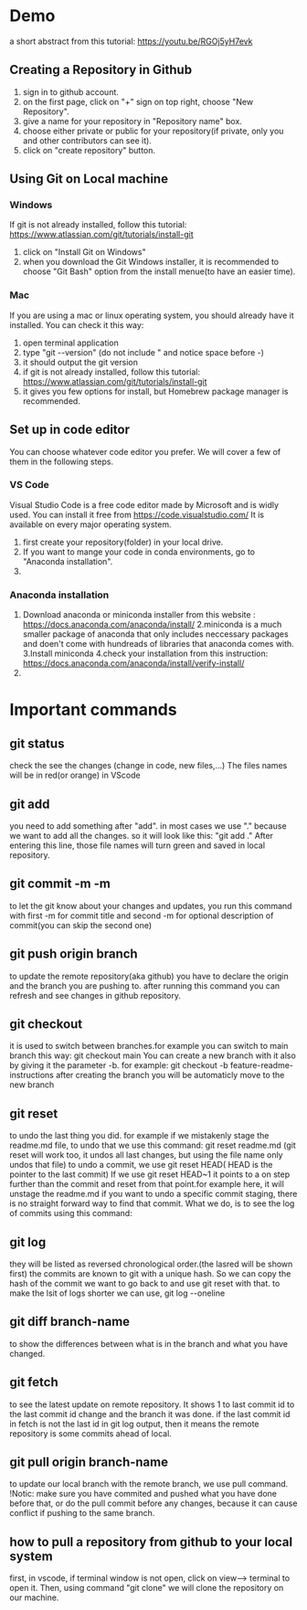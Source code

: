 # Demo
a short abstract from this tutorial:
https://youtu.be/RGOj5yH7evk
## Creating a Repository in Github
1. sign in to github account.
2. on the first page, click on "+" sign on top right, choose "New Repository".
3. give a name for your repository in "Repository name" box.
4. choose either private or public for your repository(if private, only you and other contributors can see it).
5. click on "create repository" button.

## Using Git on Local machine
### Windows
If git is not already installed, follow this tutorial: https://www.atlassian.com/git/tutorials/install-git
1. click on "Install Git on Windows"
2. when you download the Git Windows installer, it is recommended to choose "Git Bash" option from the install menue(to have an easier time).
### Mac
If you are using a mac or linux operating system, you should already have it installed. You can check it this way:
1. open terminal application
2. type "git --version" (do not include " and notice space before -)
3. it should output the git version
4. if git is not already installed, follow this tutorial: https://www.atlassian.com/git/tutorials/install-git
5. it gives you few options for install, but Homebrew package manager is recommended.
## Set up in code editor
You can choose whatever code editor you prefer. We will cover a few of them in the following steps.
### VS Code
Visual Studio Code is a free code editor made by Microsoft and is widly used. You can install it free from https://code.visualstudio.com/
It is available on every major operating system.
1. first create your repository(folder) in your local drive.
2. If you want to mange your code in conda environments, go to "Anaconda installation".
3.
### Anaconda installation
1. Download anaconda or miniconda installer from this website : https://docs.anaconda.com/anaconda/install/
2.miniconda is a much smaller package of anaconda that only includes neccessary packages and doen't come with hundreads of libraries that anaconda comes with.
3.Install miniconda
4.check your installation from this instruction: https://docs.anaconda.com/anaconda/install/verify-install/
5.
# Important commands 
## git status
check the see the changes (change in code, new files,...)
The files names will be in red(or orange) in VScode
## git add 
you need to add something after "add". in most cases we use "." because we want to add all the changes.
so it will look like this: "git add ."
After entering this line, those file names will turn green and saved in local repository.
## git commit -m -m
to let the git know about your changes and updates, you run this command with first -m for commit title and second -m for optional description of commit(you can skip the second one)
## git push origin branch
to update the remote repository(aka github)
you have to declare the origin and the branch you are pushing to. after running this command you can refresh and see changes in github repository.

## git checkout
it is used to switch between branches.for example you can switch to main branch this way:
    git checkout main
You can create a new branch with it also by giving it the parameter -b. for example:
    git checkout -b feature-readme-instructions
after creating the branch you will be automaticly move to the new branch

## git reset
to undo the last thing you did.
for example if we mistakenly stage the readme.md file, to undo that we use this command:
git reset readme.md
(git reset will work too, it undos all last changes, but using the file name only undos that file)
to undo a commit, we use
git reset HEAD( HEAD is the pointer to the last commit)
If we use 
git reset HEAD~1
it points to a on step further than the commit and reset from that point.for example here, it will unstage the readme.md
if you want to undo a specific commit staging, there is no straight forward way to find that commit. 
What we do, is to see the log of commits using this command:
## git log
they will be listed as reversed chronological order.(the lasred will be shown first)
the commits are known to git with a unique hash. So we can copy the hash of the commit we want to go back to and use git reset with that.
to make the lsit of logs shorter we can use, 
git log --oneline
## git diff branch-name
to show the differences between what is in the branch and what you have changed.

## git fetch
to see the latest update on remote repository. It shows 1 to last commit id to the last commit id change and the branch it was done.
if the last commit id in fetch is not the last id in git log output, then it means the remote repository is some commits ahead of local.

## git pull origin branch-name
to update our local branch with the remote branch, we use pull command.
!Notic: make sure you have commited and pushed what you have done before that, or do the pull commit before any changes, because it can cause conflict if pushing to the same branch.

## how to pull a repository from github to your local system
first, in vscode, if terminal window is not open, click on view--> terminal to open it.
Then, using command "git clone" we will clone the repository on our machine.
